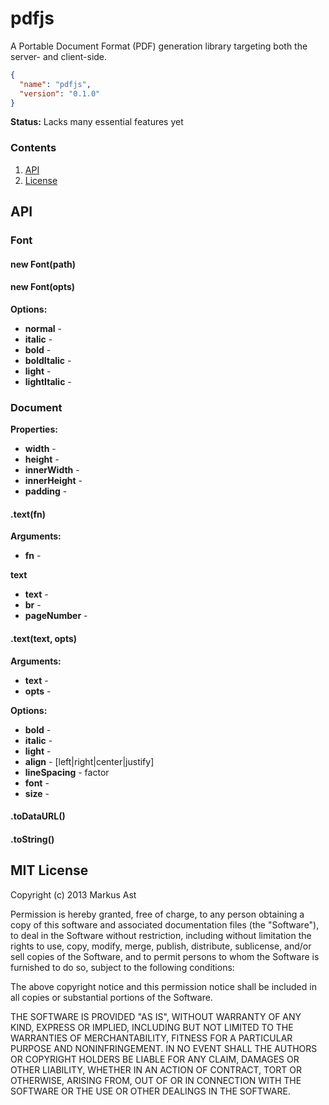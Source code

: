 # pdfjs
A Portable Document Format (PDF) generation library targeting both the server- and client-side.

```json
{
  "name": "pdfjs",
  "version": "0.1.0"
}
```

**Status:** Lacks many essential features yet

### Contents
1. [API](#api)
2. [License](#license)

## API

### Font

#### new Font(path)
#### new Font(opts)

**Options:**

* **normal** - 
* **italic** - 
* **bold** - 
* **boldItalic** - 
* **light** - 
* **lightItalic** - 

### Document

**Properties:**

* **width** - 
* **height** - 
* **innerWidth** - 
* **innerHeight** - 
* **padding** - 

#### .text(fn)

**Arguments:**

* **fn** - 

**text**

* **text** - 
* **br** - 
* **pageNumber** - 

#### .text(text, opts)

**Arguments:**

* **text** - 
* **opts** - 

**Options:**

* **bold** - 
* **italic** - 
* **light** - 
* **align** - [left|right|center|justify]
* **lineSpacing** - factor
* **font** - 
* **size** - 

#### .toDataURL()

#### .toString()

## MIT License
Copyright (c) 2013 Markus Ast

Permission is hereby granted, free of charge, to any person obtaining a copy of this software and associated documentation files (the "Software"), to deal in the Software without restriction, including without limitation the rights to use, copy, modify, merge, publish, distribute, sublicense, and/or sell copies of the Software, and to permit persons to whom the Software is furnished to do so, subject to the following conditions:

The above copyright notice and this permission notice shall be included in all copies or substantial portions of the Software.

THE SOFTWARE IS PROVIDED "AS IS", WITHOUT WARRANTY OF ANY KIND, EXPRESS OR IMPLIED, INCLUDING BUT NOT LIMITED TO THE WARRANTIES OF MERCHANTABILITY, FITNESS FOR A PARTICULAR PURPOSE AND NONINFRINGEMENT. IN NO EVENT SHALL THE AUTHORS OR COPYRIGHT HOLDERS BE LIABLE FOR ANY CLAIM, DAMAGES OR OTHER LIABILITY, WHETHER IN AN ACTION OF CONTRACT, TORT OR OTHERWISE, ARISING FROM, OUT OF OR IN CONNECTION WITH THE SOFTWARE OR THE USE OR OTHER DEALINGS IN THE SOFTWARE.